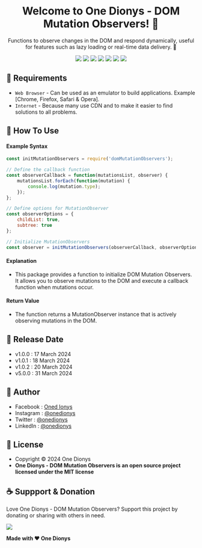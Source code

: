 <h1 align="center">Welcome to One Dionys - DOM Mutation Observers! 👋 </h1>

<p align="center">Functions to observe changes in the DOM and respond dynamically, useful for features such as lazy loading or real-time data delivery. 💖 </p>

<p align="center">
<img src="https://img.shields.io/github/contributors/onedionys/onedionys-dom-mutation-observers?style=flat-square">
<img src="https://img.shields.io/github/issues/onedionys/onedionys-dom-mutation-observers?style=flat-square">
<img src="https://img.shields.io/github/stars/onedionys/onedionys-dom-mutation-observers?style=flat-square"> 
<img src="https://img.shields.io/github/forks/onedionys/onedionys-dom-mutation-observers?style=flat-square">
<img src="https://img.shields.io/github/last-commit/onedionys/onedionys-dom-mutation-observers.svg?style=flat-square">
<img src="https://img.shields.io/github/languages/code-size/onedionys/onedionys-dom-mutation-observers?style=flat-square">
<img src="https://img.shields.io/github/license/onedionys/onedionys-dom-mutation-observers?style=flat-square">
</p>

## 💾 Requirements

* `Web Browser` - Can be used as an emulator to build applications. Example [Chrome, Firefox, Safari & Opera].
* `Internet` - Because many use CDN and to make it easier to find solutions to all problems.

## 🎯 How To Use

#### Example Syntax

```javascript
const initMutationObservers = require('domMutationObservers');

// Define the callback function
const observerCallback = function(mutationsList, observer) {
    mutationsList.forEach(function(mutation) {
        console.log(mutation.type);
    });
};

// Define options for MutationObserver
const observerOptions = {
    childList: true,
    subtree: true
};

// Initialize MutationObservers
const observer = initMutationObservers(observerCallback, observerOptions);
```

#### Explanation

* This package provides a function to initialize DOM Mutation Observers. It allows you to observe mutations to the DOM and execute a callback function when mutations occur.

#### Return Value

* The function returns a MutationObserver instance that is actively observing mutations in the DOM.

## 📆 Release Date

* v1.0.0 : 17 March 2024
* v1.0.1 : 18 March 2024
* v1.0.2 : 20 March 2024
* v5.0.0 : 31 March 2024

## 🧑 Author

* Facebook : <a href="https://www.facebook.com/theonedionys"> Oned Ionys</a>
* Instagram : <a href="https://www.instagram.com/onedionys/"> @onedionys</a>
* Twitter : <a href="https://twitter.com/onedionys"> @onedionys</a>
* LinkedIn :  <a href="https://www.linkedin.com/in/onedionys/"> @onedionys</a>

## 📝 License

* Copyright © 2024 One Dionys
* **One Dionys - DOM Mutation Observers is an open source project licensed under the MIT license**

## ☕️ Suppport & Donation

Love One Dionys - DOM Mutation Observers? Support this project by donating or sharing with others in need.

<a href="https://www.buymeacoffee.com/onedionys"><img src="https://img.shields.io/badge/Buy_Me_A_Coffee-FFDD00?style=for-the-badge&logo=buy-me-a-coffee&logoColor=black"/> </a>

**Made with ❤️ One Dionys**
